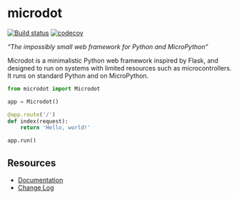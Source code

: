 # microdot
[![Build status](https://github.com/miguelgrinberg/microdot/workflows/build/badge.svg)](https://github.com/miguelgrinberg/microdot/actions) [![codecov](https://codecov.io/gh/miguelgrinberg/microdot/branch/main/graph/badge.svg)](https://codecov.io/gh/miguelgrinberg/microdot)

*“The impossibly small web framework for Python and MicroPython”*

Microdot is a minimalistic Python web framework inspired by Flask, and designed
to run on systems with limited resources such as microcontrollers. It runs on
standard Python and on MicroPython.

```python
from microdot import Microdot

app = Microdot()

@app.route('/')
def index(request):
    return 'Hello, world!'

app.run()
```

## Resources

- [Documentation](https://microdot.readthedocs.io/en/latest/)
- [Change Log](https://github.com/miguelgrinberg/microdot/blob/main/CHANGES.md)
